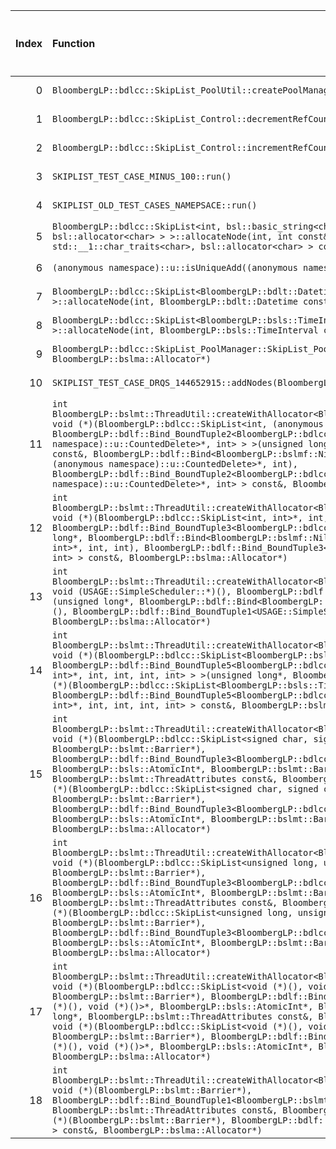 |   Index | Function                                                                                                                                                                                                                                                                                                                                                                                                                                                                                                                                                                                                                                                                                                                                                                                                                                                                   |   Difference in number of lines |   Function size difference in bytes | Disassembly                                                               |   Number of lines in `assume` build |   Number of bytes in `assume` build |   Number of lines in `none` build |   Number of bytes in `none` build |
|--------:|:---------------------------------------------------------------------------------------------------------------------------------------------------------------------------------------------------------------------------------------------------------------------------------------------------------------------------------------------------------------------------------------------------------------------------------------------------------------------------------------------------------------------------------------------------------------------------------------------------------------------------------------------------------------------------------------------------------------------------------------------------------------------------------------------------------------------------------------------------------------------------|--------------------------------:|------------------------------------:|:--------------------------------------------------------------------------|------------------------------------:|------------------------------------:|----------------------------------:|----------------------------------:|
|       0 | `BloombergLP::bdlcc::SkipList_PoolUtil::createPoolManager(int*, int, BloombergLP::bslma::Allocator*)`                                                                                                                                                                                                                                                                                                                                                                                                                                                                                                                                                                                                                                                                                                                                                                      |                              90 |                                 384 | [Assumed](0.assume.s.txt), [Ignored](0.none.s.txt), [Diff](0.diff.txt)    |                                 480 |                             6594848 |                                96 |                           6597344 |
|       1 | `BloombergLP::bdlcc::SkipList_Control::decrementRefCount()`                                                                                                                                                                                                                                                                                                                                                                                                                                                                                                                                                                                                                                                                                                                                                                                                                |                               7 |                                  16 | [Assumed](1.assume.s.txt), [Ignored](1.none.s.txt), [Diff](1.diff.txt)    |                                  64 |                             6593440 |                                48 |                           6595936 |
|       2 | `BloombergLP::bdlcc::SkipList_Control::incrementRefCount()`                                                                                                                                                                                                                                                                                                                                                                                                                                                                                                                                                                                                                                                                                                                                                                                                                |                               7 |                                  16 | [Assumed](2.assume.s.txt), [Ignored](2.none.s.txt), [Diff](2.diff.txt)    |                                  64 |                             6593504 |                                48 |                           6595984 |
|       3 | `SKIPLIST_TEST_CASE_MINUS_100::run()`                                                                                                                                                                                                                                                                                                                                                                                                                                                                                                                                                                                                                                                                                                                                                                                                                                      |                               5 |                                  32 | [Assumed](3.assume.s.txt), [Ignored](3.none.s.txt), [Diff](3.diff.txt)    |                                1216 |                             4222560 |                              1184 |                           4222544 |
|       4 | `SKIPLIST_OLD_TEST_CASES_NAMEPSACE::run()`                                                                                                                                                                                                                                                                                                                                                                                                                                                                                                                                                                                                                                                                                                                                                                                                                                 |                               4 |                                  16 | [Assumed](4.assume.s.txt), [Ignored](4.none.s.txt), [Diff](4.diff.txt)    |                                1744 |                             4219168 |                              1728 |                           4219168 |
|       5 | `BloombergLP::bdlcc::SkipList<int, bsl::basic_string<char, std::__1::char_traits<char>, bsl::allocator<char> > >::allocateNode(int, int const&, bsl::basic_string<char, std::__1::char_traits<char>, bsl::allocator<char> > const&)`                                                                                                                                                                                                                                                                                                                                                                                                                                                                                                                                                                                                                                       |                              -1 |                                 -16 | [Assumed](5.assume.s.txt), [Ignored](5.none.s.txt), [Diff](5.diff.txt)    |                                 304 |                             6199344 |                               320 |                           6199968 |
|       6 | `(anonymous namespace)::u::isUniqueAdd((anonymous namespace)::u::AddMode)`                                                                                                                                                                                                                                                                                                                                                                                                                                                                                                                                                                                                                                                                                                                                                                                                 |                              -2 |                                   0 | [Assumed](6.assume.s.txt), [Ignored](6.none.s.txt), [Diff](6.diff.txt)    |                                 176 |                             4295840 |                               176 |                           4295760 |
|       7 | `BloombergLP::bdlcc::SkipList<BloombergLP::bdlt::Datetime, bsl::function<void ()> >::allocateNode(int, BloombergLP::bdlt::Datetime const&, bsl::function<void ()> const&)`                                                                                                                                                                                                                                                                                                                                                                                                                                                                                                                                                                                                                                                                                                 |                              -2 |                                   0 | [Assumed](7.assume.s.txt), [Ignored](7.none.s.txt), [Diff](7.diff.txt)    |                                 224 |                             6013872 |                               224 |                           6014336 |
|       8 | `BloombergLP::bdlcc::SkipList<BloombergLP::bsls::TimeInterval, bsl::function<void ()> >::allocateNode(int, BloombergLP::bsls::TimeInterval const&, bsl::function<void ()> const&)`                                                                                                                                                                                                                                                                                                                                                                                                                                                                                                                                                                                                                                                                                         |                              -2 |                                   0 | [Assumed](8.assume.s.txt), [Ignored](8.none.s.txt), [Diff](8.diff.txt)    |                                 224 |                             6590688 |                               224 |                           6593184 |
|       9 | `BloombergLP::bdlcc::SkipList_PoolManager::SkipList_PoolManager(int*, int, BloombergLP::bslma::Allocator*)`                                                                                                                                                                                                                                                                                                                                                                                                                                                                                                                                                                                                                                                                                                                                                                |                              -3 |                                 -16 | [Assumed](9.assume.s.txt), [Ignored](9.none.s.txt), [Diff](9.diff.txt)    |                                 480 |                             6593712 |                               496 |                           6596176 |
|      10 | `SKIPLIST_TEST_CASE_DRQS_144652915::addNodes(BloombergLP::bslmt::Barrier*)`                                                                                                                                                                                                                                                                                                                                                                                                                                                                                                                                                                                                                                                                                                                                                                                                |                              -5 |                                   0 | [Assumed](10.assume.s.txt), [Ignored](10.none.s.txt), [Diff](10.diff.txt) |                                 528 |                             4217312 |                               528 |                           4217312 |
|      11 | `int BloombergLP::bslmt::ThreadUtil::createWithAllocator<BloombergLP::bdlf::Bind<BloombergLP::bslmf::Nil, void (*)(BloombergLP::bdlcc::SkipList<int, (anonymous namespace)::u::CountedDelete>*, int), BloombergLP::bdlf::Bind_BoundTuple2<BloombergLP::bdlcc::SkipList<int, (anonymous namespace)::u::CountedDelete>*, int> > >(unsigned long*, BloombergLP::bslmt::ThreadAttributes const&, BloombergLP::bdlf::Bind<BloombergLP::bslmf::Nil, void (*)(BloombergLP::bdlcc::SkipList<int, (anonymous namespace)::u::CountedDelete>*, int), BloombergLP::bdlf::Bind_BoundTuple2<BloombergLP::bdlcc::SkipList<int, (anonymous namespace)::u::CountedDelete>*, int> > const&, BloombergLP::bslma::Allocator*)`                                                                                                                                                                 |                              -6 |                                 -16 | [Assumed](11.assume.s.txt), [Ignored](11.none.s.txt), [Diff](11.diff.txt) |                                 352 |                             4422352 |                               368 |                           4420928 |
|      12 | `int BloombergLP::bslmt::ThreadUtil::createWithAllocator<BloombergLP::bdlf::Bind<BloombergLP::bslmf::Nil, void (*)(BloombergLP::bdlcc::SkipList<int, int>*, int, int), BloombergLP::bdlf::Bind_BoundTuple3<BloombergLP::bdlcc::SkipList<int, int>*, int, int> > >(unsigned long*, BloombergLP::bdlf::Bind<BloombergLP::bslmf::Nil, void (*)(BloombergLP::bdlcc::SkipList<int, int>*, int, int), BloombergLP::bdlf::Bind_BoundTuple3<BloombergLP::bdlcc::SkipList<int, int>*, int, int> > const&, BloombergLP::bslma::Allocator*)`                                                                                                                                                                                                                                                                                                                                          |                              -6 |                                 -16 | [Assumed](12.assume.s.txt), [Ignored](12.none.s.txt), [Diff](12.diff.txt) |                                 400 |                             6018832 |                               416 |                           6019296 |
|      13 | `int BloombergLP::bslmt::ThreadUtil::createWithAllocator<BloombergLP::bdlf::Bind<BloombergLP::bslmf::Nil, void (USAGE::SimpleScheduler::*)(), BloombergLP::bdlf::Bind_BoundTuple1<USAGE::SimpleScheduler*> > >(unsigned long*, BloombergLP::bdlf::Bind<BloombergLP::bslmf::Nil, void (USAGE::SimpleScheduler::*)(), BloombergLP::bdlf::Bind_BoundTuple1<USAGE::SimpleScheduler*> > const&, BloombergLP::bslma::Allocator*)`                                                                                                                                                                                                                                                                                                                                                                                                                                                |                              -6 |                                 -16 | [Assumed](13.assume.s.txt), [Ignored](13.none.s.txt), [Diff](13.diff.txt) |                                 384 |                             6013232 |                               400 |                           6013680 |
|      14 | `int BloombergLP::bslmt::ThreadUtil::createWithAllocator<BloombergLP::bdlf::Bind<BloombergLP::bslmf::Nil, void (*)(BloombergLP::bdlcc::SkipList<BloombergLP::bsls::TimeInterval, int>*, int, int, int, int), BloombergLP::bdlf::Bind_BoundTuple5<BloombergLP::bdlcc::SkipList<BloombergLP::bsls::TimeInterval, int>*, int, int, int, int> > >(unsigned long*, BloombergLP::bdlf::Bind<BloombergLP::bslmf::Nil, void (*)(BloombergLP::bdlcc::SkipList<BloombergLP::bsls::TimeInterval, int>*, int, int, int, int), BloombergLP::bdlf::Bind_BoundTuple5<BloombergLP::bdlcc::SkipList<BloombergLP::bsls::TimeInterval, int>*, int, int, int, int> > const&, BloombergLP::bslma::Allocator*)`                                                                                                                                                                                  |                              -7 |                                 -32 | [Assumed](14.assume.s.txt), [Ignored](14.none.s.txt), [Diff](14.diff.txt) |                                 400 |                             6019840 |                               432 |                           6020320 |
|      15 | `int BloombergLP::bslmt::ThreadUtil::createWithAllocator<BloombergLP::bdlf::Bind<BloombergLP::bslmf::Nil, void (*)(BloombergLP::bdlcc::SkipList<signed char, signed char>*, BloombergLP::bsls::AtomicInt*, BloombergLP::bslmt::Barrier*), BloombergLP::bdlf::Bind_BoundTuple3<BloombergLP::bdlcc::SkipList<signed char, signed char>*, BloombergLP::bsls::AtomicInt*, BloombergLP::bslmt::Barrier*> > >(unsigned long*, BloombergLP::bslmt::ThreadAttributes const&, BloombergLP::bdlf::Bind<BloombergLP::bslmf::Nil, void (*)(BloombergLP::bdlcc::SkipList<signed char, signed char>*, BloombergLP::bsls::AtomicInt*, BloombergLP::bslmt::Barrier*), BloombergLP::bdlf::Bind_BoundTuple3<BloombergLP::bdlcc::SkipList<signed char, signed char>*, BloombergLP::bsls::AtomicInt*, BloombergLP::bslmt::Barrier*> > const&, BloombergLP::bslma::Allocator*)`                 |                              -8 |                                 -32 | [Assumed](15.assume.s.txt), [Ignored](15.none.s.txt), [Diff](15.diff.txt) |                                 352 |                             6023968 |                               384 |                           6024480 |
|      16 | `int BloombergLP::bslmt::ThreadUtil::createWithAllocator<BloombergLP::bdlf::Bind<BloombergLP::bslmf::Nil, void (*)(BloombergLP::bdlcc::SkipList<unsigned long, unsigned long>*, BloombergLP::bsls::AtomicInt*, BloombergLP::bslmt::Barrier*), BloombergLP::bdlf::Bind_BoundTuple3<BloombergLP::bdlcc::SkipList<unsigned long, unsigned long>*, BloombergLP::bsls::AtomicInt*, BloombergLP::bslmt::Barrier*> > >(unsigned long*, BloombergLP::bslmt::ThreadAttributes const&, BloombergLP::bdlf::Bind<BloombergLP::bslmf::Nil, void (*)(BloombergLP::bdlcc::SkipList<unsigned long, unsigned long>*, BloombergLP::bsls::AtomicInt*, BloombergLP::bslmt::Barrier*), BloombergLP::bdlf::Bind_BoundTuple3<BloombergLP::bdlcc::SkipList<unsigned long, unsigned long>*, BloombergLP::bsls::AtomicInt*, BloombergLP::bslmt::Barrier*> > const&, BloombergLP::bslma::Allocator*)` |                              -8 |                                 -32 | [Assumed](16.assume.s.txt), [Ignored](16.none.s.txt), [Diff](16.diff.txt) |                                 352 |                             6033280 |                               384 |                           6033824 |
|      17 | `int BloombergLP::bslmt::ThreadUtil::createWithAllocator<BloombergLP::bdlf::Bind<BloombergLP::bslmf::Nil, void (*)(BloombergLP::bdlcc::SkipList<void (*)(), void (*)()>*, BloombergLP::bsls::AtomicInt*, BloombergLP::bslmt::Barrier*), BloombergLP::bdlf::Bind_BoundTuple3<BloombergLP::bdlcc::SkipList<void (*)(), void (*)()>*, BloombergLP::bsls::AtomicInt*, BloombergLP::bslmt::Barrier*> > >(unsigned long*, BloombergLP::bslmt::ThreadAttributes const&, BloombergLP::bdlf::Bind<BloombergLP::bslmf::Nil, void (*)(BloombergLP::bdlcc::SkipList<void (*)(), void (*)()>*, BloombergLP::bsls::AtomicInt*, BloombergLP::bslmt::Barrier*), BloombergLP::bdlf::Bind_BoundTuple3<BloombergLP::bdlcc::SkipList<void (*)(), void (*)()>*, BloombergLP::bsls::AtomicInt*, BloombergLP::bslmt::Barrier*> > const&, BloombergLP::bslma::Allocator*)`                         |                              -8 |                                 -32 | [Assumed](17.assume.s.txt), [Ignored](17.none.s.txt), [Diff](17.diff.txt) |                                 352 |                             6051936 |                               384 |                           6052544 |
|      18 | `int BloombergLP::bslmt::ThreadUtil::createWithAllocator<BloombergLP::bdlf::Bind<BloombergLP::bslmf::Nil, void (*)(BloombergLP::bslmt::Barrier*), BloombergLP::bdlf::Bind_BoundTuple1<BloombergLP::bslmt::Barrier*> > >(unsigned long*, BloombergLP::bslmt::ThreadAttributes const&, BloombergLP::bdlf::Bind<BloombergLP::bslmf::Nil, void (*)(BloombergLP::bslmt::Barrier*), BloombergLP::bdlf::Bind_BoundTuple1<BloombergLP::bslmt::Barrier*> > const&, BloombergLP::bslma::Allocator*)`                                                                                                                                                                                                                                                                                                                                                                                 |                              -8 |                                 -32 | [Assumed](18.assume.s.txt), [Ignored](18.none.s.txt), [Diff](18.diff.txt) |                                 336 |                             6198800 |                               368 |                           6199392 |